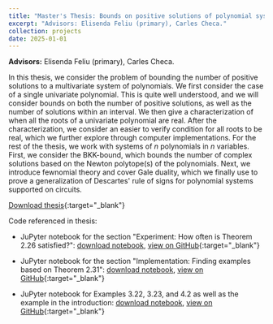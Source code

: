 ```yaml
---
title: "Master's Thesis: Bounds on positive solutions of polynomial systems (2025)"
excerpt: "Advisors: Elisenda Feliu (primary), Carles Checa."
collection: projects
date: 2025-01-01
---
```


**Advisors:** Elisenda Feliu (primary), Carles Checa.

In this thesis, we consider the problem of bounding the number of positive solutions to a multivariate system of polynomials. We first consider the case of a single univariate polynomial. This is quite well understood, and we will consider bounds on both the number of positive solutions, as well as the number of solutions within an interval. We then give a characterization of when all the roots of a univariate polynomial are real. After the characterization, we consider an easier to verify condition for all roots to be real, which we further explore through computer implementations. For the rest of the thesis, we work with systems of $n$ polynomials in $n$ variables. First, we consider the BKK-bound, which bounds the number of complex solutions based on the Newton polytope(s) of the polynomials. Next, we introduce fewnomial theory and cover Gale duality, which we finally use to prove a generalization of Descartes' rule of signs for polynomial systems supported on circuits.

[Download thesis](/files/mastersthesis/thesis.pdf){:target="_blank"}

Code referenced in thesis:

* JuPyter notebook for the section "Experiment: How often is Theorem 2.26 satisfied?": [download notebook](/files/mastersthesis/kurtz_probSatThm1.ipynb), [view on GitHub](https://github.com/MarieKaltoft/MarieKaltoft.github.io/tree/main/files/mastersthesis/kurtz_probSatThm1.ipynb){:target="_blank"}

* JuPyter notebook for the section "Implementation: Finding examples based on Theorem 2.31": [download notebook](/files/mastersthesis/kurtz_exThm2.ipynb), [view on GitHub](https://github.com/MarieKaltoft/MarieKaltoft.github.io/tree/main/files/mastersthesis/kurtz_exThm2.ipynb){:target="_blank"}

* JuPyter notebook for Examples 3.22, 3.23, and 4.2 as well as the example in the introduction: [download notebook](/files/mastersthesis/mixed_volume.ipynb), [view on GitHub](https://github.com/MarieKaltoft/MarieKaltoft.github.io/tree/main/files/mastersthesis/mixed_volume.ipynb){:target="_blank"}

